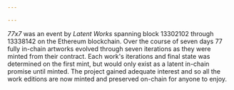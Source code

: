 ```yaml
---

---
```


*77x7* was an event by *Latent Works* spanning block 13302102 through 13338142 on the Ethereum blockchain. Over the course of seven days 77 fully in-chain artworks evolved through seven iterations as they were minted from their contract. Each work's iterations and final state was determined on the first mint, but would only exist as a latent in-chain promise until minted. The project gained adequate interest and so all the work editions are now minted and preserved on-chain for anyone to enjoy.